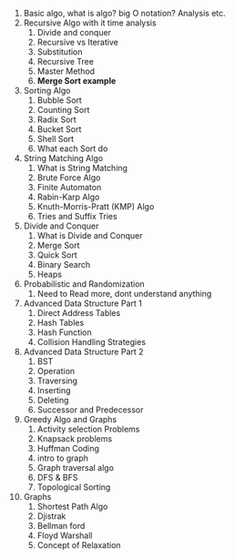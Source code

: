
1. Basic algo, what is algo? big O notation? Analysis etc.
2. Recursive Algo with it time analysis
	1. Divide and conquer
	2. Recursive vs Iterative
	3. Substitution
	4. Recursive Tree
	5. Master Method
	6. **Merge Sort example**
3. Sorting Algo
	1. Bubble Sort
	2. Counting Sort
	3. Radix Sort
	4. Bucket Sort
	5. Shell Sort
	6. What each Sort do
4. String Matching Algo
	1. What is String Matching
	2. Brute Force Algo
	3. Finite Automaton
	4. Rabin-Karp Algo
	5. Knuth-Morris-Pratt (KMP) Algo
	6. Tries and Suffix Tries
5. Divide and Conquer
	1. What is Divide and Conquer
	2. Merge Sort
	3. Quick Sort
	4. Binary Search
	5. Heaps
6. Probabilistic and Randomization
	1. Need to Read more, dont understand anything
7. Advanced Data Structure Part 1
	1. Direct Address Tables
	2. Hash Tables
	3. Hash Function
	4. Collision Handling Strategies
8. Advanced Data Structure Part 2
	1. BST
	2. Operation
	3. Traversing
	4. Inserting
	5. Deleting
	6. Successor and Predecessor
9. Greedy Algo and Graphs
	1. Activity selection Problems
	2. Knapsack problems
	3. Huffman Coding
	4. intro to graph
	5. Graph traversal algo
	6. DFS & BFS
	7. Topological Sorting
10. Graphs
	1. Shortest Path Algo
	2. Djistrak
	3. Bellman ford
	4. Floyd Warshall
	5. Concept of Relaxation